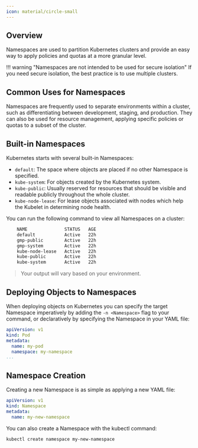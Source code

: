 ```yaml
---
icon: material/circle-small
---
```


## Overview
Namespaces are used to partition Kubernetes clusters and provide an easy way to apply policies and quotas at a more granular level.  

!!! warning "Namespaces are not intended to be used for secure isolation"
    If you need secure isolation, the best practice is to use multiple clusters.

## Common Uses for Namespaces
Namespaces are frequently used to separate environments within a cluster, such as differentiating between development, staging, and production. They can also be used for resource management, applying specific policies or quotas to a subset of the cluster.

## Built-in Namespaces
Kubernetes starts with several built-in Namespaces:

- `default`: The space where objects are placed if no other Namespace is specified.
- `kube-system`: For objects created by the Kubernetes system.
- `kube-public`: Usually reserved for resources that should be visible and readable publicly throughout the whole cluster.
- `kube-node-lease`: For lease objects associated with nodes which help the Kubelet in determining node health.  

You can run the following command to view all Namespaces on a cluster:  

``` bash title="$ kubectl get namespaces"
    NAME              STATUS   AGE
    default           Active   22h
    gmp-public        Active   22h
    gmp-system        Active   22h
    kube-node-lease   Active   22h
    kube-public       Active   22h
    kube-system       Active   22h
```
> Your output will vary based on your environment.  

## Deploying Objects to Namespaces
When deploying objects on Kubernetes you can specify the target Namespace imperatively by adding the `-n <Namespace>` flag to your command, or declaratively by specifying the Namespace in your YAML file:  

``` yaml
apiVersion: v1
kind: Pod
metadata:
  name: my-pod
  namespace: my-namespace
...
```

## Namespace Creation
Creating a new Namespace is as simple as applying a new YAML file:

``` yaml
apiVersion: v1
kind: Namespace
metadata:
  name: my-new-namespace
```  

You can also create a Namespace with the kubectl command:

``` shell
kubectl create namespace my-new-namespace
```